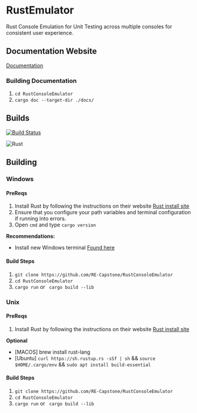 # RustEmulator
Rust Console Emulation for Unit Testing across multiple consoles for consistent user experience.

## Documentation Website

[Documentation](https://re-capstone.github.io/RustConsoleEmulator/)

### Building Documentation

1. ` cd RustConsoleEmulator `
2. ` cargo doc --target-dir ./docs/ `

## Builds

[![Build Status](https://travis-ci.com/RE-Capstone/RustConsoleEmulator.svg?branch=master)](https://travis-ci.com/RE-Capstone/RustConsoleEmulator)

![Rust](https://github.com/RE-Capstone/RustConsoleEmulator/workflows/Rust/badge.svg)

## Building

### Windows

#### PreReqs

1. Install Rust by following the instructions on their website [Rust install site](https://www.rust-lang.org/tools/install)
2. Ensure that you configure your path variables and terminal configuration if running into errors.
3. Open ` cmd ` and type ` cargo version `

**Recommendations:**
- Install new Windows terminal [Found here](https://github.com/microsoft/terminal)

#### Build Steps

1. ` git clone https://github.com/RE-Capstone/RustConsoleEmulator `
2. ` cd RustConsoleEmulator `
3. ` cargo run ` or ` cargo build --lib`


### Unix

#### PreReqs

1. Install Rust by following the instructions on their website [Rust install site](https://www.rust-lang.org/tools/install)

**Optional**
- [MACOS] brew install rust-lang
- [Ubuntu] ` curl https://sh.rustup.rs -sSf | sh ` && ` source $HOME/.cargo/env ` && ` sudo apt install build-essential `

#### Build Steps

1. ` git clone https://github.com/RE-Capstone/RustConsoleEmulator `
2. ` cd RustConsoleEmulator `
3. ` cargo run ` or ` cargo build --lib`
